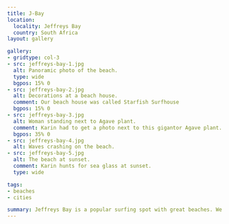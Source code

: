 ```yaml
---
title: J-Bay
location:
  locality: Jeffreys Bay
  country: South Africa
layout: gallery

gallery:
- gridtype: col-3
- src: jeffreys-bay-1.jpg
  alt: Panoramic photo of the beach.
  type: wide
  bgpos: 15% 0
- src: jeffreys-bay-2.jpg
  alt: Decorations at a beach house.
  comment: Our beach house was called Starfish Surfhouse
  bgpos: 15% 0
- src: jeffreys-bay-3.jpg
  alt: Woman standing next to Agave plant.
  comment: Karin had to get a photo next to this gigantor Agave plant.
  bgpos: 35% 0
- src: jeffreys-bay-4.jpg
  alt: Waves crashing on the beach.
- src: jeffreys-bay-5.jpg
  alt: The beach at sunset.
  comment: Karin hunts for sea glass at sunset.
  type: wide

tags:
- beaches
- cities

summary: Jeffreys Bay is a popular surfing spot with great beaches. We took it easy here and just enjoyed the scenery.
---
```

